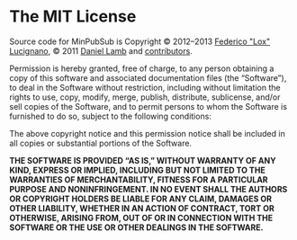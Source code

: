 The MIT License
===============

Source code for MinPubSub is Copyright © 2012–2013
[Federico "Lox" Lucignano](https://plus.google.com/117046182016070432246 "Google profile"),
© 2011 [Daniel Lamb](daniellmb.com) and
[contributors](http://github.com/federico-lox/MinPubSub/contributors "MinPubSub contributors at GitHub").

Permission is hereby granted, free of charge, to any person obtaining a copy of
this software and associated documentation files (the “Software”), to deal in
the Software without restriction, including without limitation the rights to use,
copy, modify, merge, publish, distribute, sublicense, and/or sell copies of the
Software, and to permit persons to whom the Software is furnished to do so,
subject to the following conditions:

The above copyright notice and this permission notice shall be included in all
copies or substantial portions of the Software.

**THE SOFTWARE IS PROVIDED “AS IS,” WITHOUT WARRANTY OF ANY KIND, EXPRESS OR
IMPLIED, INCLUDING BUT NOT LIMITED TO THE WARRANTIES OF MERCHANTABILITY, FITNESS
FOR A PARTICULAR PURPOSE AND NONINFRINGEMENT. IN NO EVENT SHALL THE AUTHORS OR
COPYRIGHT HOLDERS BE LIABLE FOR ANY CLAIM, DAMAGES OR OTHER LIABILITY, WHETHER
IN AN ACTION OF CONTRACT, TORT OR OTHERWISE, ARISING FROM, OUT OF OR IN
CONNECTION WITH THE SOFTWARE OR THE USE OR OTHER DEALINGS IN THE SOFTWARE.**